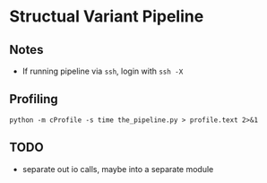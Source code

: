 # Structual Variant Pipeline

## Notes
- If running pipeline via `ssh`, login with `ssh -X`

## Profiling
```
python -m cProfile -s time the_pipeline.py > profile.text 2>&1
```

## TODO
- separate out io calls, maybe into a separate module

